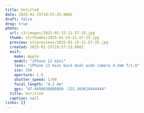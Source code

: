 ```yaml
---
title: Untitled
date: 2025-01-15T19:57:25.000Z
draft: false
drop: true
photo:
  url: s3/images/2025-01-15-11-57-25.jpg
  thumb: s3/thumbs/2025-01-15-11-57-25.jpg
  preview: s3/previews/2025-01-15-11-57-25.jpg
  created: 2025-01-15T19:57:25.000Z
  exif:
    make: Apple
    model: "iPhone 12 mini"
    lens: "iPhone 12 mini back dual wide camera 4.2mm f/1.6"
    iso: 200
    aperture: 1.6
    shutter_speed: 1/60
    focal_length: "4.2 mm"
    gps: "47.4458638888889 -122.303619444444"
  title: Untitled
  caption: null
links: []
---
```

